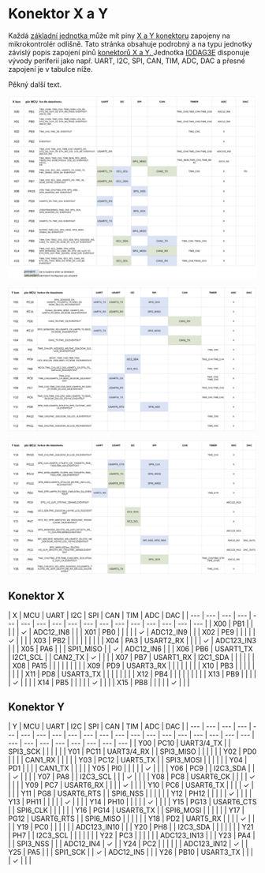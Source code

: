 # Konektor X a Y

Každá [základní jednotka ](../)může mít piny [X a Y konektoru](../../rozsirujici-moduly/#x-konektor-a-y-konektor) zapojeny na mikrokontrolér odlišně. Tato stránka obsahuje podrobný a na typu jednotky závislý popis zapojení pinů [konektorů X a Y. ](../../rozsirujici-moduly/#x-konektor-a-y-konektor) Jednotka [IODAG3E](./) disponuje vývody periferií jako např. UART, I2C, SPI, CAN, TIM, ADC, DAC a přesné zapojení je v tabulce níže.

Pěkný další text.

![Rozpis periferi&#xED; na X konektoru jednotky IODAG3E.](../../../../.gitbook/assets/x_conn_komplet%20%281%29.svg)

![](../../../../.gitbook/assets/y_conn_y00_y13.svg)

![](../../../../.gitbook/assets/y_conn_y13_y26%20%282%29.svg)

## Konektor X

| X | MCU | UART | I2C | SPI | CAN | TIM | ADC | DAC |
| --- | --- | --- | --- | --- | --- | --- | --- | --- | --- | --- | --- | --- | --- | --- | --- | --- |
| X00 | PB1 |  |  |  |  | ✓ | ADC12\_IN8 |  |
| X01 | PB0 |  |  |  |  | ✓ | ADC12\_IN9 |  |
| X02 | PE9 |  |  |  |  | ✓ |  |  |
| X03 | PB2 |  |  |  |  |  |  |  |
| X04 | PA3 | USART2\_RX |  |  |  | ✓ | ADC123\_IN3 |  |
| X05 | PA6 |  |  | SPI1\_MISO |  | ✓ | ADC12\_IN6 |  |
| X06 | PB6 | USART1\_TX | I2C1\_SCL |  | CAN2\_TX | ✓ |  |  |
| X07 | PB7 | USART1\_RX | I2C1\_SDA |  |  |  |  |  |
| X08 | PA15 |  |  |  |  |  |  |  |
| X09 | PD9 | USART3\_RX |  |  |  |  |  |  |
| X10 | PB3 |  |  |  |  |  |  |  |
| X11 | PD8 | USART3\_TX |  |  |  |  |  |  |
| X12 | PB4 |  |  |  |  |  |  |  |
| X13 | PB9 |  |  |  |  | ✓ |  |  |
| X14 | PB5 |  |  |  |  | ✓ |  |  |
| X15 | PB8 |  |  |  |  | ✓ |  |  |

## Konektor Y

| Y | MCU | UART | I2C | SPI | CAN | TIM | ADC | DAC |
| --- | --- | --- | --- | --- | --- | --- | --- | --- | --- | --- | --- | --- | --- | --- | --- | --- | --- | --- | --- | --- | --- | --- | --- | --- | --- | --- | --- |
| Y00 | PC10 | UART3/4\_TX |  | SPI3\_SCK |  |  |  |  |
| Y01 | PC11 | UART3/4\_RX |  | SPI3\_MISO |  |  |  |  |
| Y02 | PD0 |  |  |  | CAN1\_RX |  |  |  |
| Y03 | PC12 | UART5\_TX |  | SPI3\_MOSI |  |  |  |  |
| Y04 | PD1 |  |  |  | CAN1\_TX |  |  |  |
| Y05 | PI0 |  |  |  |  | ✓ |  |  |
| Y06 | PC9 |  | I2C3\_SDA |  |  | ✓ |  |  |
| Y07 | PA8 |  | I2C3\_SCL |  |  | ✓ |  |  |
| Y08 | PC8 | USART6\_CK |  |  |  | ✓ |  |  |
| Y09 | PC7 | USART6\_RX |  |  |  | ✓ |  |  |
| Y10 | PC6 | USART6\_TX |  |  |  | ✓ |  |  |
| Y11 | PG8 | USART6\_RTS |  | SPI6\_NSS |  |  |  |  |
| Y12 | PH12 |  |  |  |  | ✓ |  |  |
| Y13 | PH11 |  |  |  |  | ✓ |  |  |
| Y14 | PH10 |  |  |  |  | ✓ |  |  |
| Y15 | PG13 | USART6\_CTS |  | SPI6\_CLK |  |  |  |  |
| Y16 | PG14 | USART6\_TX |  | SPI6\_MOSI |  |  |  |  |
| Y17 | PG12 | USART6\_RTS |  | SPI6\_MISO |  |  |  |  |
| Y18 | PD2 | UART5\_RX |  |  |  | ✓ |  |  |
| Y19 | PC0 |  |  |  |  |  | ADC123\_IN10 |  |
| Y20 | PH8 |  | I2C3\_SDA |  |  |  |  |  |
| Y21 | PH7 |  | I2C3\_SCL |  |  |  |  |  |
| Y22 | PC3 |  |  |  |  |  | ADC123\_IN13 |  |
| Y23 | PA4 |  |  | SPI3\_NSS |  |  | ADC12\_IN4 | ✓ |
| Y24 | PC2 |  |  |  |  |  | ADC123\_IN12 | ✓ |
| Y25 | PA5 |  |  | SPI1\_SCK |  | ✓ | ADC12\_IN5 |  |
| Y26 | PB10 | USART3\_TX |  |  |  | ✓ |  |  |

